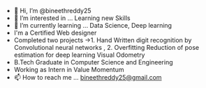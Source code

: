 - 👋 Hi, I’m @bineethreddy25
- 👀 I’m interested in ... Learning new Skills
- 🌱 I’m currently learning ... Data Science, Deep learning
- I'm a Certified Web designer
- Completed two projects ->1. Hand Written digit recognition by Convolutional neural networks , 2. Overfitting Reduction of pose estimation for deep learning Visual Odometry
- B.Tech Graduate in Computer Science and Engineering 
- Working as Intern in Value Momentum
- 📫 How to reach me ... bineethreddy25@gmail.com

<!---
bineethreddy25/bineethreddy25 is a ✨ special ✨ repository because its `README.md` (this file) appears on your GitHub profile.
You can click the Preview link to take a look at your changes.
--->
